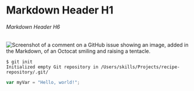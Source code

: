 # Markdown Header H1

###### Markdown Header H6


![Screenshot of a comment on a GitHub issue showing an image, added in the Markdown, of an Octocat smiling and raising a tentacle.](https://octodex.github.com/images/yaktocat.png)


```
$ git init
Initialized empty Git repository in /Users/skills/Projects/recipe-repository/.git/
```
``` javascript
var myVar = "Hello, world!";
```

